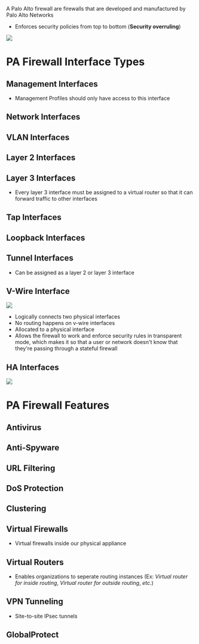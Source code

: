 A Palo Alto firewall are firewalls that are developed and manufactured by Palo Alto Networks

* Enforces security policies from top to bottom (**Security overruling**)

![](https://github.com/JonmarCorpuz/SecondBrain/blob/main/Assets/Whitespace.png)

# PA Firewall Interface Types

## Management Interfaces

* Management Profiles should only have access to this interface

## Network Interfaces

## VLAN Interfaces

## Layer 2 Interfaces

## Layer 3 Interfaces

* Every layer 3 interface must be assigned to a virtual router so that it can forward traffic to other interfaces

## Tap Interfaces

## Loopback Interfaces

## Tunnel Interfaces

* Can be assigned as a layer 2 or layer 3 interface 

## V-Wire Interface

![](https://github.com/JonmarCorpuz/SecondBrain/blob/main/Assets/fdertetretwetrtrtwrterreryttytrytryetwtertwrtwfgdhdfghdf.png)

* Logically connects two physical interfaces
* No routing happens on v-wire interfaces
* Allocated to a physical interface
* Allows the firewall to work and enforce security rules in transparent mode, which makes it so that a user or network doesn't know that they're passing through a stateful firewall

## HA Interfaces

![](https://github.com/JonmarCorpuz/SecondBrain/blob/main/Assets/Whitespace.png)

# PA Firewall Features

## Antivirus

## Anti-Spyware

## URL Filtering

## DoS Protection

## Clustering

## Virtual Firewalls

* Virtual firewalls inside our physical appliance

## Virtual Routers

* Enables organizations to seperate routing instances (Ex: *Virtual router for inside routing*, *Virtual router for outside routing*, *etc.*)

## VPN Tunneling

* Site-to-site IPsec tunnels

## GlobalProtect
